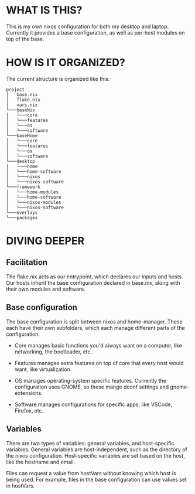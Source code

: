 # WHAT IS THIS?
This is my own nixos configuration for both my desktop and laptop. Currently it provides a base configuration, as well as per-host modules on top of the base. 

# HOW IS IT ORGANIZED?
The current structure is organized like this: 

```
project
│   base.nix
│   flake.nix
|   vars.nix
└───baseNix
│   └───core
│   └───features
│   └───os
│   └───software
└───baseHome
│   └───core
│   └───features
│   └───os
│   └───software
└───desktop
│   └───home
│   └───home-software
│   └───nixos
│   └───nixos-software
└───framework
│   └───home-modules
│   └───home-software
│   └───nixos-modules
│   └───nixos-software
└───overlays
└───packages
```

# DIVING DEEPER

## Facilitation
The flake.nix acts as our entrypoint, which declares our inputs and hosts. Our hosts inherit the base configuration declared in base.nix, along with their own modules and software. 

## Base configuration
The base configuration is split between nixos and home-manager. These each have their own subfolders, which each manage different parts of the configuration. 

- Core manages basic functions you'd always want on a computer, like networking, the bootloader, etc. 

- Features manages extra features on top of core that every host would want, like virtualization.

- OS manages operating-system specific features. Currently the configuration uses GNOME, so these mange dconf settings and gnome-extensions. 

- Software manages configurations for specific apps, like VSCode, Firefox, etc.

## Variables
There are two types of variables: general variables, and host-specific variables. General variables are host-independent, such as the directory of the nixos configuration. Host-specific variables are set based on the host, like the hostname and email.

Files can request a value from hostVars without knowing which host is being used. For example, files in the base configuration can use values set in hostVars.

